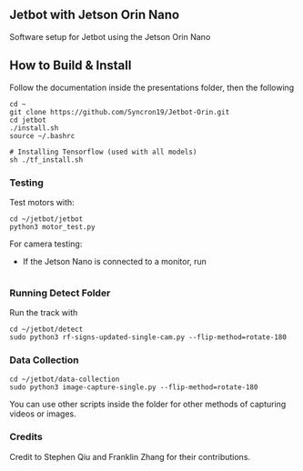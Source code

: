 ## Jetbot with Jetson Orin Nano

Software setup for Jetbot using the Jetson Orin Nano
## How to Build & Install

Follow the documentation inside the presentations folder, then the following
```
cd ~
git clone https://github.com/Syncron19/Jetbot-Orin.git
cd jetbot
./install.sh
source ~/.bashrc

# Installing Tensorflow (used with all models)
sh ./tf_install.sh   

```

### Testing
Test motors with:
```
cd ~/jetbot/jetbot
python3 motor_test.py
```
For camera testing:
- If the Jetson Nano is connected to a monitor, run

```nvgstcapture-1.0
```
### Running Detect Folder
Run the track with
```
cd ~/jetbot/detect
sudo python3 rf-signs-updated-single-cam.py --flip-method=rotate-180
```


### Data Collection
```
cd ~/jetbot/data-collection
sudo python3 image-capture-single.py --flip-method=rotate-180
```
You can use other scripts inside the folder for other methods of capturing videos or images.

### Credits

Credit to Stephen Qiu and Franklin Zhang for their contributions.
